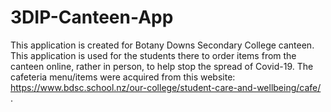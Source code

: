 # 3DIP-Canteen-App
This application is created for Botany Downs Secondary College canteen. This application is used for the students there to order items from the canteen online, rather in person, to help stop the spread of Covid-19. The cafeteria menu/items were acquired from this website: https://www.bdsc.school.nz/our-college/student-care-and-wellbeing/cafe/ . 
